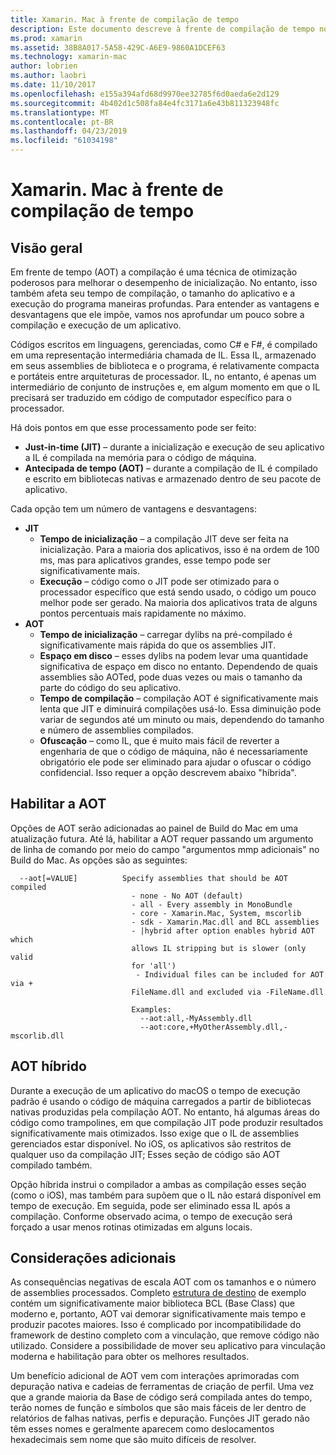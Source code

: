 ```yaml
---
title: Xamarin. Mac à frente de compilação de tempo
description: Este documento descreve à frente de compilação de tempo no xamarin. Mac. Compara a compilação de AOT para a compilação JIT, explica como habilitar a AOT e examina o AOT híbrido.
ms.prod: xamarin
ms.assetid: 38B8A017-5A58-429C-A6E9-9860A1DCEF63
ms.technology: xamarin-mac
author: lobrien
ms.author: laobri
ms.date: 11/10/2017
ms.openlocfilehash: e155a394afd68d9970ee32785f6d0aeda6e2d129
ms.sourcegitcommit: 4b402d1c508fa84e4fc3171a6e43b811323948fc
ms.translationtype: MT
ms.contentlocale: pt-BR
ms.lasthandoff: 04/23/2019
ms.locfileid: "61034198"
---
```

# <a name="xamarinmac-ahead-of-time-compilation"></a>Xamarin. Mac à frente de compilação de tempo

## <a name="overview"></a>Visão geral

Em frente de tempo (AOT) a compilação é uma técnica de otimização poderosos para melhorar o desempenho de inicialização. No entanto, isso também afeta seu tempo de compilação, o tamanho do aplicativo e a execução do programa maneiras profundas. Para entender as vantagens e desvantagens que ele impõe, vamos nos aprofundar um pouco sobre a compilação e execução de um aplicativo.

Códigos escritos em linguagens, gerenciadas, como C# e F#, é compilado em uma representação intermediária chamada de IL. Essa IL, armazenado em seus assemblies de biblioteca e o programa, é relativamente compacta e portáteis entre arquiteturas de processador. IL, no entanto, é apenas um intermediário de conjunto de instruções e, em algum momento em que o IL precisará ser traduzido em código de computador específico para o processador.

Há dois pontos em que esse processamento pode ser feito:

- **Just-in-time (JIT)** – durante a inicialização e execução de seu aplicativo a IL é compilada na memória para o código de máquina.
- **Antecipada de tempo (AOT)** – durante a compilação de IL é compilado e escrito em bibliotecas nativas e armazenado dentro de seu pacote de aplicativo.

Cada opção tem um número de vantagens e desvantagens:

- **JIT**
  - **Tempo de inicialização** – a compilação JIT deve ser feita na inicialização. Para a maioria dos aplicativos, isso é na ordem de 100 ms, mas para aplicativos grandes, esse tempo pode ser significativamente mais.
  - **Execução** – código como o JIT pode ser otimizado para o processador específico que está sendo usado, o código um pouco melhor pode ser gerado. Na maioria dos aplicativos trata de alguns pontos percentuais mais rapidamente no máximo.
- **AOT**
  - **Tempo de inicialização** – carregar dylibs na pré-compilado é significativamente mais rápida do que os assemblies JIT.
  - **Espaço em disco** – esses dylibs na podem levar uma quantidade significativa de espaço em disco no entanto. Dependendo de quais assemblies são AOTed, pode duas vezes ou mais o tamanho da parte do código do seu aplicativo.
  - **Tempo de compilação** – compilação AOT é significativamente mais lenta que JIT e diminuirá compilações usá-lo. Essa diminuição pode variar de segundos até um minuto ou mais, dependendo do tamanho e número de assemblies compilados.
  - **Ofuscação** – como IL, que é muito mais fácil de reverter a engenharia de que o código de máquina, não é necessariamente obrigatório ele pode ser eliminado para ajudar o ofuscar o código confidencial. Isso requer a opção descrevem abaixo "híbrida".

## <a name="enabling-aot"></a>Habilitar a AOT

Opções de AOT serão adicionadas ao painel de Build do Mac em uma atualização futura. Até lá, habilitar a AOT requer passando um argumento de linha de comando por meio do campo "argumentos mmp adicionais" no Build do Mac. As opções são as seguintes:


      --aot[=VALUE]          Specify assemblies that should be AOT compiled
                               - none - No AOT (default)
                               - all - Every assembly in MonoBundle
                               - core - Xamarin.Mac, System, mscorlib
                               - sdk - Xamarin.Mac.dll and BCL assemblies
                               - |hybrid after option enables hybrid AOT which
                               allows IL stripping but is slower (only valid
                               for 'all')
                                - Individual files can be included for AOT via +
                               FileName.dll and excluded via -FileName.dll

                               Examples:
                                 --aot:all,-MyAssembly.dll
                                 --aot:core,+MyOtherAssembly.dll,-mscorlib.dll



## <a name="hybrid-aot"></a>AOT híbrido

Durante a execução de um aplicativo do macOS o tempo de execução padrão é usando o código de máquina carregados a partir de bibliotecas nativas produzidas pela compilação AOT. No entanto, há algumas áreas do código como trampolines, em que compilação JIT pode produzir resultados significativamente mais otimizados. Isso exige que o IL de assemblies gerenciados estar disponível. No iOS, os aplicativos são restritos de qualquer uso da compilação JIT; Esses seção de código são AOT compilado também.

Opção híbrida instrui o compilador a ambas as compilação esses seção (como o iOS), mas também para supõem que o IL não estará disponível em tempo de execução. Em seguida, pode ser eliminado essa IL após a compilação. Conforme observado acima, o tempo de execução será forçado a usar menos rotinas otimizadas em alguns locais.

## <a name="further-considerations"></a>Considerações adicionais

As consequências negativas de escala AOT com os tamanhos e o número de assemblies processados. Completo [estrutura de destino](~/mac/platform/target-framework.md) de exemplo contém um significativamente maior biblioteca BCL (Base Class) que moderno e, portanto, AOT vai demorar significativamente mais tempo e produzir pacotes maiores. Isso é complicado por incompatibilidade do framework de destino completo com a vinculação, que remove código não utilizado. Considere a possibilidade de mover seu aplicativo para vinculação moderna e habilitação para obter os melhores resultados.

Um benefício adicional de AOT vem com interações aprimoradas com depuração nativa e cadeias de ferramentas de criação de perfil. Uma vez que a grande maioria da Base de código será compilada antes do tempo, terão nomes de função e símbolos que são mais fáceis de ler dentro de relatórios de falhas nativas, perfis e depuração. Funções JIT gerado não têm esses nomes e geralmente aparecem como deslocamentos hexadecimais sem nome que são muito difíceis de resolver.
